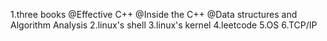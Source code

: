 1.three books
	@Effective C++
	@Inside the C++
	@Data structures and Algorithm Analysis
2.linux's shell
3.linux's kernel
4.leetcode
5.OS
6.TCP/IP